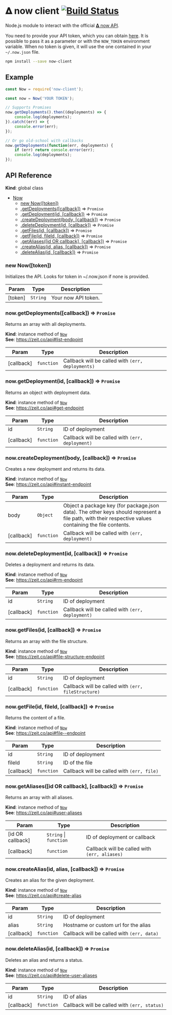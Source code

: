 # 𝚫 now client [![Build Status](https://travis-ci.org/zeit/now-client.svg?branch=master)](https://travis-ci.org/zeit/now-client)

Node.js module to interact with the official [𝚫 now API](https://zeit.co/api).

You need to provide your API token, which you can obtain [here](https://zeit.co/account#api-tokens).
It is possible to pass it as a parameter or with the `NOW_TOKEN` environment variable.
When no token is given, it will use the one contained in your `~/.now.json` file.

```sh
npm install --save now-client
```

## Example

```js
const Now = require('now-client');

const now = Now('YOUR TOKEN');

// Supports Promises
now.getDeployments().then((deployments) => {
    console.log(deployments);
}).catch((err) => {
    console.error(err);
});

// Or go old-school with callbacks
now.getDeployments(function(err, deployments) {
    if (err) return console.error(err);
    console.log(deployments);
});
```

## API Reference

**Kind**: global class  

* [Now](#Now)
    * [new Now([token])](#new_Now_new)
    * [.getDeployments([callback])](#Now+getDeployments) ⇒ <code>Promise</code>
    * [.getDeployment(id, [callback])](#Now+getDeployment) ⇒ <code>Promise</code>
    * [.createDeployment(body, [callback])](#Now+createDeployment) ⇒ <code>Promise</code>
    * [.deleteDeployment(id, [callback])](#Now+deleteDeployment) ⇒ <code>Promise</code>
    * [.getFiles(id, [callback])](#Now+getFiles) ⇒ <code>Promise</code>
    * [.getFile(id, fileId, [callback])](#Now+getFile) ⇒ <code>Promise</code>
    * [.getAliases([id OR callback], [callback])](#Now+getAliases) ⇒ <code>Promise</code>
    * [.createAlias(id, alias, [callback])](#Now+createAlias) ⇒ <code>Promise</code>
    * [.deleteAlias(id, [callback])](#Now+deleteAlias) ⇒ <code>Promise</code>

<a name="new_Now_new"></a>

### new Now([token])
Initializes the API. Looks for token in ~/.now.json if none is provided.


| Param | Type | Description |
| --- | --- | --- |
| [token] | <code>String</code> | Your now API token. |

<a name="Now+getDeployments"></a>

### now.getDeployments([callback]) ⇒ <code>Promise</code>
Returns an array with all deployments.

**Kind**: instance method of <code>[Now](#Now)</code>  
**See**: https://zeit.co/api#list-endpoint  

| Param | Type | Description |
| --- | --- | --- |
| [callback] | <code>function</code> | Callback will be called with `(err, deployments)` |

<a name="Now+getDeployment"></a>

### now.getDeployment(id, [callback]) ⇒ <code>Promise</code>
Returns an object with deployment data.

**Kind**: instance method of <code>[Now](#Now)</code>  
**See**: https://zeit.co/api#get-endpoint  

| Param | Type | Description |
| --- | --- | --- |
| id | <code>String</code> | ID of deployment |
| [callback] | <code>function</code> | Callback will be called with `(err, deployment)` |

<a name="Now+createDeployment"></a>

### now.createDeployment(body, [callback]) ⇒ <code>Promise</code>
Creates a new deployment and returns its data.

**Kind**: instance method of <code>[Now](#Now)</code>  
**See**: https://zeit.co/api#instant-endpoint  

| Param | Type | Description |
| --- | --- | --- |
| body | <code>Object</code> | Object a package key (for package.json data). The other keys should represent a file path, with their respective values containing the file contents. |
| [callback] | <code>function</code> | Callback will be called with `(err, deployment)` |

<a name="Now+deleteDeployment"></a>

### now.deleteDeployment(id, [callback]) ⇒ <code>Promise</code>
Deletes a deployment and returns its data.

**Kind**: instance method of <code>[Now](#Now)</code>  
**See**: https://zeit.co/api#rm-endpoint  

| Param | Type | Description |
| --- | --- | --- |
| id | <code>String</code> | ID of deployment |
| [callback] | <code>function</code> | Callback will be called with `(err, deployment)` |

<a name="Now+getFiles"></a>

### now.getFiles(id, [callback]) ⇒ <code>Promise</code>
Returns an array with the file structure.

**Kind**: instance method of <code>[Now](#Now)</code>  
**See**: https://zeit.co/api#file-structure-endpoint  

| Param | Type | Description |
| --- | --- | --- |
| id | <code>String</code> | ID of deployment |
| [callback] | <code>function</code> | Callback will be called with `(err, fileStructure)` |

<a name="Now+getFile"></a>

### now.getFile(id, fileId, [callback]) ⇒ <code>Promise</code>
Returns the content of a file.

**Kind**: instance method of <code>[Now](#Now)</code>  
**See**: https://zeit.co/api#file--endpoint  

| Param | Type | Description |
| --- | --- | --- |
| id | <code>String</code> | ID of deployment |
| fileId | <code>String</code> | ID of the file |
| [callback] | <code>function</code> | Callback will be called with `(err, file)` |

<a name="Now+getAliases"></a>

### now.getAliases([id OR callback], [callback]) ⇒ <code>Promise</code>
Returns an array with all aliases.

**Kind**: instance method of <code>[Now](#Now)</code>  
**See**: https://zeit.co/api#user-aliases  

| Param | Type | Description |
| --- | --- | --- |
| [id OR callback] | <code>String</code> &#124; <code>function</code> | ID of deployment or callback |
| [callback] | <code>function</code> | Callback will be called with `(err, aliases)` |

<a name="Now+createAlias"></a>

### now.createAlias(id, alias, [callback]) ⇒ <code>Promise</code>
Creates an alias for the given deployment.

**Kind**: instance method of <code>[Now](#Now)</code>  
**See**: https://zeit.co/api#create-alias  

| Param | Type | Description |
| --- | --- | --- |
| id | <code>String</code> | ID of deployment |
| alias | <code>String</code> | Hostname or custom url for the alias |
| [callback] | <code>function</code> | Callback will be called with `(err, data)` |

<a name="Now+deleteAlias"></a>

### now.deleteAlias(id, [callback]) ⇒ <code>Promise</code>
Deletes an alias and returns a status.

**Kind**: instance method of <code>[Now](#Now)</code>  
**See**: https://zeit.co/api#delete-user-aliases  

| Param | Type | Description |
| --- | --- | --- |
| id | <code>String</code> | ID of alias |
| [callback] | <code>function</code> | Callback will be called with `(err, status)` |

